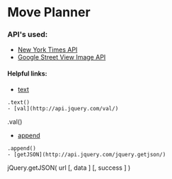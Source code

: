 # Move Planner

### API's used:
* [New York Times API](http://developer.nytimes.com/)
* [Google Street View Image API](https://developers.google.com/maps/documentation/streetview/intro)


#### Helpful links:
- [text](http://api.jquery.com/text/)
````
.text()
- [val](http://api.jquery.com/val/)
````
.val()
- [append](http://api.jquery.com/append/)
````
.append()
- [getJSON](http://api.jquery.com/jquery.getjson/)
````
jQuery.getJSON( url [, data ] [, success ] )